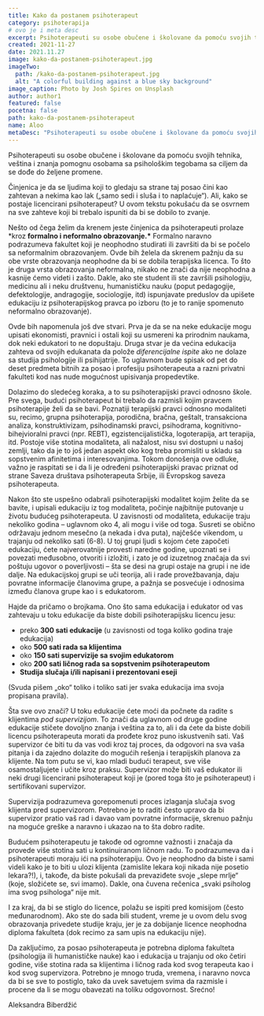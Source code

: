 ```yaml
---
title: Kako da postanem psihoterapeut
category: psihoterapija
# ovo je i meta desc
excerpt: Psihoterapeuti su osobe obučene i školovane da pomoću svojih tehnika...
created: 2021-11-27
date: 2021.11.27
image: kako-da-postanem-psihoterapeut.jpg
imageTwo:
  path: /kako-da-postanem-psihoterapeut.jpg
  alt: "A colorful building against a blue sky background"
image_caption: Photo by Josh Spires on Unsplash
author: author1
featured: false
pocetna: false
path: kako-da-postanem-psihoterapeut
name: Aloo
metaDesc: "Psihoterapeuti su osobe obučene i školovane da pomoću svojih tehnika..."
---
```


Psihoterapeuti su osobe obučene i školovane da pomoću svojih tehnika, veština i znanja pomognu osobama sa psihološkim tegobama sa ciljem da se dođe do željene promene.

Činjenica je da se ljudima koji to gledaju sa strane taj posao čini kao zahtevan a nekima kao lak („samo sedi i sluša i to naplaćuje“). Ali, kako se postaje licencirani psihoterapeut? U ovom tekstu pokušaću da se osvrnem na sve zahteve koji bi trebalo ispuniti da bi se dobilo to zvanje.

Nešto od čega želim da krenem jeste činjenica da psihoterapeuti prolaze \*kroz **formalno i neformalno obrazovanje.\*** Formalno naravno podrazumeva fakultet koji je neophodno studirati ili završiti da bi se počelo sa neformalnim obrazovanjem. Ovde bih želela da skrenem pažnju da su obe vrste obrazovanja neophodne da bi se dobila terapijska licenca. To što je druga vrsta obrazovanja neformalna, nikako ne znači da nije neophodna a kasnije ćemo videti i zašto. Dakle, ako ste student ili ste završili psihologiju, medicinu ali i neku društvenu, humanističku nauku (poput pedagogije, defektologije, andragogije, sociologije, itd) ispunjavate preduslov da upišete edukaciju iz psihoterapijskog pravca po izboru (to je to ranije spomenuto neformalno obrazovanje).

Ovde bih napomenula još dve stvari. Prva je da se na neke edukacije mogu upisati ekonomisti, pravnici i ostali koji su usmereni ka prirodnim naukama, dok neki edukatori to ne dopuštaju. Druga stvar je da većina edukacija zahteva od svojih edukanata da polože _diferencijalne ispite_ ako ne dolaze sa studija psihologije ili psihijatrije. To uglavnom bude spisak od pet do deset predmeta bitnih za posao i profesiju psihoterapeuta a razni privatni fakulteti kod nas nude mogućnost upisivanja propedevtike.

Dolazimo do sledećeg koraka, a to su psihoterapijski pravci odnosno škole. Pre svega, budući psihoterapeut bi trebalo da razmisli kojim pravcem psihoterapije želi da se bavi. Poznatiji terapijski pravci odnosno modaliteti su, recimo, grupna psihoterapija, porodična, bračna, geštalt, transakciona analiza, konstruktivizam, psihodinamski pravci, psihodrama, kognitivno-bihejvioralni pravci (npr. REBT), egzistencijalistička, logoterapija, art terapija, itd. Postoje više stotina modaliteta, ali nažalost, nisu svi dostupni u našoj zemlji, tako da je to još jedan aspekt oko kog treba promisliti u skladu sa sopstvenim afinitetima i interesovanjima. Tokom donošenja ove odluke, važno je raspitati se i da li je određeni psihoterapijski pravac priznat od strane Saveza društava psihoterapeuta Srbije, ili Evropskog saveza psihoterapeuta.[](https://en.wikipedia.org/wiki/European_Association_for_Psychotherapy)

Nakon što ste uspešno odabrali psihoterapijski modalitet kojim želite da se bavite, i upisali edukaciju iz tog modaliteta, počinje najbitnije putovanje u životu budućeg psihoterapeuta. U zavisnosti od modaliteta, edukacije traju nekoliko godina – uglavnom oko 4, ali mogu i više od toga. Susreti se obično održavaju jednom mesečno (a nekada i dva puta), najčešće vikendom, u trajanju od nekoliko sati (6-8). U toj grupi ljudi s kojom ćete započeti edukaciju, ćete najverovatnije provesti naredne godine, upoznati se i povezati međusobno, otvoriti i izložiti, i zato je od izuzetnog značaja da svi poštuju ugovor o poverljivosti – šta se desi na grupi ostaje na grupi i ne ide dalje. Na edukacijskoj grupi se uči teorija, ali i rade provežbavanja, daju povratne informacije članovima grupe, a pažnja se posvećuje i odnosima između članova grupe kao i s edukatorom.

Hajde da pričamo o brojkama. Ono što sama edukacija i edukator od vas zahtevaju u toku edukacije da biste dobili psihoterapijsku licencu jesu:

- preko **300 sati edukacije** (u zavisnosti od toga koliko godina traje edukacija)
- oko **500 sati rada sa klijentima**
- oko **150 sati supervizije sa svojim edukatorom**
- oko **200 sati ličnog rada sa sopstvenim psihoterapeutom**
- **Studija slučaja i/ili napisani i prezentovani eseji**

(Svuda pišem „oko“ toliko i toliko sati jer svaka edukacija ima svoja propisana pravila).

Šta sve ovo znači? U toku edukacije ćete moći da počnete da radite s klijentima _pod supervizijom_. To znači da uglavnom od druge godine edukacije stičete dovoljno znanja i veština za to, ali i da ćete da biste dobili licencu psihoterapeuta morati da prođete kroz puno iskustvenih sati. Vaš supervizor će biti tu da vas vodi kroz taj proces, da odgovori na sva vaša pitanja i da zajedno dolazite do mogućih rešenja i terapijskih planova za klijente. Na tom putu se vi, kao mladi budući terapeut, sve više osamostaljujete i učite kroz praksu. Supervizor može biti vaš edukator ili neki drugi licencirani psihoterapeut koji je (pored toga što je psihoterapeut) i sertifikovani supervizor.

Supervizija podrazumeva gorepomenuti proces izlaganja slučaja svog klijenta pred supervizorom. Potrebno je to raditi često upravo da bi supervizor pratio vaš rad i davao vam povratne informacije, skrenuo pažnju na moguće greške a naravno i ukazao na to šta dobro radite.

Budućem psihoterapeutu je takođe od ogromne važnosti i značaja da provede više stotina sati u kontinuiranom ličnom radu. To podrazumeva da i psihoterapeuti moraju ići na psihoterapiju. Ovo je neophodno da biste i sami videli kako je to biti u ulozi klijenta (zamislite lekara koji nikada nije posetio lekara?!), i, takođe, da biste pokušali da prevaziđete svoje „slepe mrlje“ (koje, složićete se, svi imamo). Dakle, ona čuvena rečenica „svaki psiholog ima svog psihologa“ nije mit.

I za kraj, da bi se stiglo do licence, polažu se ispiti pred komisijom (često međunarodnom). Ako ste do sada bili student, vreme je u ovom delu svog obrazovanja privedete studije kraju, jer je za dobijanje licence neophodna diploma fakulteta (dok recimo za sam upis na edukaciju nije).

Da zaključimo, za posao psihoterapeuta je potrebna diploma fakulteta (psihologija ili humanističke nauke) kao i edukacija u trajanju od oko četiri godine, više stotina rada sa klijentima i ličnog rada kod svog terapeuta kao i kod svog supervizora. Potrebno je mnogo truda, vremena, i naravno novca da bi se sve to postiglo, tako da uvek savetujem svima da razmisle i procene da li se mogu obavezati na toliku odgovornost. Srećno!


Aleksandra Biberdžić
